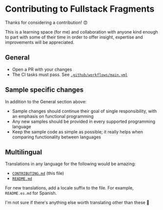 # Contributing to Fullstack Fragments

Thanks for considering a contribution! 😍

This is a learning space (for me) and collaboration with anyone kind enough to part with some of their time in order to
offer insight, expertise and improvements will be appreciated.

## General

- Open a PR with your changes
- The CI tasks must pass. See [`.github/workflows/main.yml`](./.github/workflows/main.yml)

## Sample specific changes

In addition to the General section above:

- Sample changes should continue their goal of single responsibility, with an emphasis on functional programming
- Any new samples should be provided in every supported programming language
- Keep the sample code as simple as possible; it really helps when comparing functionality between languages

## Multilingual

Translations in any language for the following would be amazing:

- [`CONTRIBUTING.md`](./CONTRIBUTING.md) (this file)
- [`README.md`](./README.md)

For new translations, add a locale suffix to the file. For example, `README.es.md` for Spanish.

I'm not sure if there's anything else worth translating other than these 🤔
